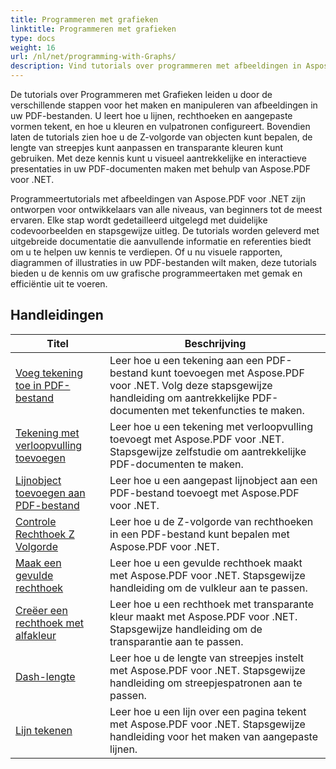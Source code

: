 ```yaml
---
title: Programmeren met grafieken
linktitle: Programmeren met grafieken
type: docs
weight: 16
url: /nl/net/programming-with-Graphs/
description: Vind tutorials over programmeren met afbeeldingen in Aspose.PDF voor .NET. Leer hoe u afbeeldingen in uw PDF-documenten kunt maken en aanpassen.
---
```

De tutorials over Programmeren met Grafieken leiden u door de verschillende stappen voor het maken en manipuleren van afbeeldingen in uw PDF-bestanden. U leert hoe u lijnen, rechthoeken en aangepaste vormen tekent, en hoe u kleuren en vulpatronen configureert. Bovendien laten de tutorials zien hoe u de Z-volgorde van objecten kunt bepalen, de lengte van streepjes kunt aanpassen en transparante kleuren kunt gebruiken. Met deze kennis kunt u visueel aantrekkelijke en interactieve presentaties in uw PDF-documenten maken met behulp van Aspose.PDF voor .NET.

Programmeertutorials met afbeeldingen van Aspose.PDF voor .NET zijn ontworpen voor ontwikkelaars van alle niveaus, van beginners tot de meest ervaren. Elke stap wordt gedetailleerd uitgelegd met duidelijke codevoorbeelden en stapsgewijze uitleg. De tutorials worden geleverd met uitgebreide documentatie die aanvullende informatie en referenties biedt om u te helpen uw kennis te verdiepen. Of u nu visuele rapporten, diagrammen of illustraties in uw PDF-bestanden wilt maken, deze tutorials bieden u de kennis om uw grafische programmeertaken met gemak en efficiëntie uit te voeren.

## Handleidingen
| Titel | Beschrijving |
| --- | --- | 
| [Voeg tekening toe in PDF-bestand](./add-drawing/) | Leer hoe u een tekening aan een PDF-bestand kunt toevoegen met Aspose.PDF voor .NET. Volg deze stapsgewijze handleiding om aantrekkelijke PDF-documenten met tekenfuncties te maken. |  
| [Tekening met verloopvulling toevoegen](./add-drawing-with-gradient-fill/) | Leer hoe u een tekening met verloopvulling toevoegt met Aspose.PDF voor .NET. Stapsgewijze zelfstudie om aantrekkelijke PDF-documenten te maken. |  
| [Lijnobject toevoegen aan PDF-bestand](./add-line-object/) | Leer hoe u een aangepast lijnobject aan een PDF-bestand toevoegt met Aspose.PDF voor .NET. |  
| [Controle Rechthoek Z Volgorde](./control-rectangle-z-order/) | Leer hoe u de Z-volgorde van rechthoeken in een PDF-bestand kunt bepalen met Aspose.PDF voor .NET.  |  
| [Maak een gevulde rechthoek](./create-filled-rectangle/) | Leer hoe u een gevulde rechthoek maakt met Aspose.PDF voor .NET. Stapsgewijze handleiding om de vulkleur aan te passen. |  
| [Creëer een rechthoek met alfakleur](./create-rectangle-with-alpha-color/) | Leer hoe u een rechthoek met transparante kleur maakt met Aspose.PDF voor .NET. Stapsgewijze handleiding om de transparantie aan te passen. |  
| [Dash-lengte](./dash-length/) | Leer hoe u de lengte van streepjes instelt met Aspose.PDF voor .NET. Stapsgewijze handleiding om streepjespatronen aan te passen. |  
| [Lijn tekenen](./drawing-line/) | Leer hoe u een lijn over een pagina tekent met Aspose.PDF voor .NET. Stapsgewijze handleiding voor het maken van aangepaste lijnen. |  